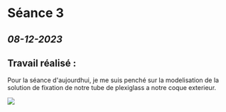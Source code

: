 # **Séance 3**
## *08-12-2023* 
## Travail réalisé :


Pour la séance d'aujourdhui, je me suis penché sur la modelisation de la solution de fixation de notre tube de plexiglass a notre coque exterieur.

![](file:///C:/Users/weshw/Pictures/Screenshots/Capture%20d'écran%202023-12-09%20160358.png)
 
